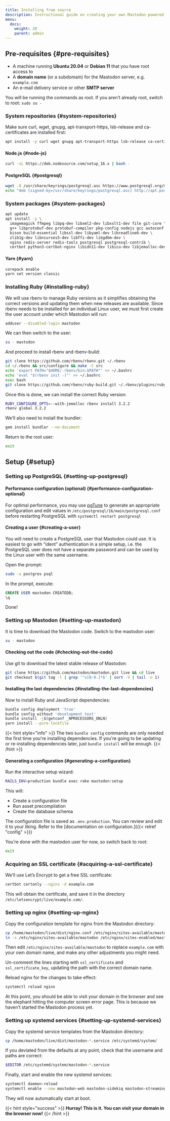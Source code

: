 ```yaml
---
title: Installing from source
description: Instructional guide on creating your own Mastodon-powered website.
menu:
  docs:
    weight: 20
    parent: admin
---
```


## Pre-requisites {#pre-requisites}

* A machine running **Ubuntu 20.04** or **Debian 11** that you have root access to
* A **domain name** (or a subdomain) for the Mastodon server, e.g. `example.com`
* An e-mail delivery service or other **SMTP server**

You will be running the commands as root. If you aren’t already root, switch to root: `sudo su -`

### System repositories {#system-repositories}

Make sure curl, wget, gnupg, apt-transport-https, lsb-release and ca-certificates are installed first:

```bash
apt install -y curl wget gnupg apt-transport-https lsb-release ca-certificates
```

#### Node.js {#node-js}

```bash
curl -sL https://deb.nodesource.com/setup_16.x | bash -
```

#### PostgreSQL {#postgresql}

```bash
wget -O /usr/share/keyrings/postgresql.asc https://www.postgresql.org/media/keys/ACCC4CF8.asc
echo "deb [signed-by=/usr/share/keyrings/postgresql.asc] http://apt.postgresql.org/pub/repos/apt $(lsb_release -cs)-pgdg main" > /etc/apt/sources.list.d/postgresql.list
```

### System packages {#system-packages}

```bash
apt update
apt install -y \
  imagemagick ffmpeg libpq-dev libxml2-dev libxslt1-dev file git-core \
  g++ libprotobuf-dev protobuf-compiler pkg-config nodejs gcc autoconf \
  bison build-essential libssl-dev libyaml-dev libreadline6-dev \
  zlib1g-dev libncurses5-dev libffi-dev libgdbm-dev \
  nginx redis-server redis-tools postgresql postgresql-contrib \
  certbot python3-certbot-nginx libidn11-dev libicu-dev libjemalloc-dev
```

#### Yarn {#yarn}

```bash
corepack enable
yarn set version classic
```

### Installing Ruby {#installing-ruby}

We will use rbenv to manage Ruby versions as it simplifies obtaining the correct versions and updating them when new releases are available. Since rbenv needs to be installed for an individual Linux user, we must first create the user account under which Mastodon will run:

```bash
adduser --disabled-login mastodon
```

We can then switch to the user:

```bash
su - mastodon
```

And proceed to install rbenv and rbenv-build:

```bash
git clone https://github.com/rbenv/rbenv.git ~/.rbenv
cd ~/.rbenv && src/configure && make -C src
echo 'export PATH="$HOME/.rbenv/bin:$PATH"' >> ~/.bashrc
echo 'eval "$(rbenv init -)"' >> ~/.bashrc
exec bash
git clone https://github.com/rbenv/ruby-build.git ~/.rbenv/plugins/ruby-build
```

Once this is done, we can install the correct Ruby version:

```bash
RUBY_CONFIGURE_OPTS=--with-jemalloc rbenv install 3.2.2
rbenv global 3.2.2
```

We’ll also need to install the bundler:

```bash
gem install bundler --no-document
```

Return to the root user:

```bash
exit
```

## Setup {#setup}

### Setting up PostgreSQL {#setting-up-postgresql}

#### Performance configuration (optional) {#performance-configuration-optional}

For optimal performance, you may use [pgTune](https://pgtune.leopard.in.ua/#/) to generate an appropriate configuration and edit values in `/etc/postgresql/16/main/postgresql.conf` before restarting PostgreSQL with `systemctl restart postgresql`

#### Creating a user {#creating-a-user}

You will need to create a PostgreSQL user that Mastodon could use. It is easiest to go with “ident” authentication in a simple setup, i.e. the PostgreSQL user does not have a separate password and can be used by the Linux user with the same username.

Open the prompt:

```bash
sudo -u postgres psql
```

In the prompt, execute:

```sql
CREATE USER mastodon CREATEDB;
\q
```

Done!

### Setting up Mastodon {#setting-up-mastodon}

It is time to download the Mastodon code. Switch to the mastodon user:

```bash
su - mastodon
```

#### Checking out the code {#checking-out-the-code}

Use git to download the latest stable release of Mastodon:

```bash
git clone https://github.com/mastodon/mastodon.git live && cd live
git checkout $(git tag -l | grep '^v[0-9.]*$' | sort -V | tail -n 1)
```

#### Installing the last dependencies {#installing-the-last-dependencies}

Now to install Ruby and JavaScript dependencies:

```bash
bundle config deployment 'true'
bundle config without 'development test'
bundle install -j$(getconf _NPROCESSORS_ONLN)
yarn install --pure-lockfile
```

{{< hint style="info" >}}
The two `bundle config` commands are only needed the first time you're installing dependencies. If you're going to be updating or re-installing dependencies later, just `bundle install` will be enough.
{{< /hint >}}

#### Generating a configuration {#generating-a-configuration}

Run the interactive setup wizard:

```bash
RAILS_ENV=production bundle exec rake mastodon:setup
```

This will:

* Create a configuration file
* Run asset precompilation
* Create the database schema

The configuration file is saved as `.env.production`. You can review and edit it to your liking. Refer to the [documentation on configuration.]({{< relref "config" >}})

You’re done with the mastodon user for now, so switch back to root:

```bash
exit
```

### Acquiring an SSL certificate {#acquiring-a-ssl-certificate}

We’ll use Let’s Encrypt to get a free SSL certificate:

```bash
certbot certonly --nginx -d example.com
```

This will obtain the certificate, and save it in the directory `/etc/letsencrypt/live/example.com/`.

### Setting up nginx {#setting-up-nginx}

Copy the configuration template for nginx from the Mastodon directory:

```bash
cp /home/mastodon/live/dist/nginx.conf /etc/nginx/sites-available/mastodon
ln -s /etc/nginx/sites-available/mastodon /etc/nginx/sites-enabled/mastodon
```

Then edit `/etc/nginx/sites-available/mastodon` to replace `example.com` with your own domain name, and make any other adjustments you might need.

Un-comment the lines starting with `ssl_certificate` and `ssl_certificate_key`, updating the path with the correct domain name.

Reload nginx for the changes to take effect:

```bash
systemctl reload nginx
```

At this point, you should be able to visit your domain in the browser and see the elephant hitting the computer screen error page. This is because we haven’t started the Mastodon process yet.

### Setting up systemd services {#setting-up-systemd-services}

Copy the systemd service templates from the Mastodon directory:

```sh
cp /home/mastodon/live/dist/mastodon-*.service /etc/systemd/system/
```

If you deviated from the defaults at any point, check that the username and paths are correct: 

```sh
$EDITOR /etc/systemd/system/mastodon-*.service
```

Finally, start and enable the new systemd services:

```sh
systemctl daemon-reload
systemctl enable --now mastodon-web mastodon-sidekiq mastodon-streaming
```

They will now automatically start at boot.

{{< hint style="success" >}}
**Hurray! This is it. You can visit your domain in the browser now!**
{{< /hint >}}
